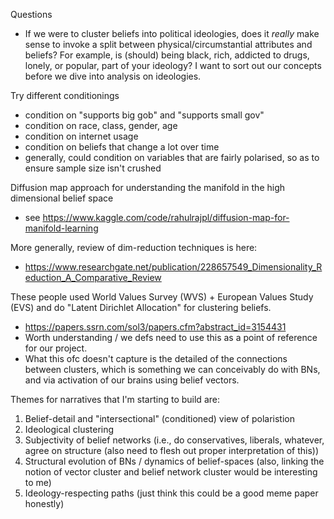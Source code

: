 Questions
- If we were to cluster beliefs into political ideologies, does it *really* make sense to invoke a split between physical/circumstantial attributes and beliefs? For example, is (should) being black, rich, addicted to drugs, lonely, or popular, part of your ideology? I want to sort out our concepts before we dive into analysis on ideologies.  


Try different conditionings
- condition on "supports big gob" and "supports small gov"
- condition on race, class, gender, age
- condition on internet usage
- condition on beliefs that change a lot over time
- generally, could condition on variables that are fairly polarised, so as to ensure sample size isn't crushed 

Diffusion map approach for understanding the manifold in the high dimensional belief space 
- see https://www.kaggle.com/code/rahulrajpl/diffusion-map-for-manifold-learning

More generally, review of dim-reduction techniques is here:
- https://www.researchgate.net/publication/228657549_Dimensionality_Reduction_A_Comparative_Review
  
These people used World Values Survey (WVS) + European Values Study (EVS) and do "Latent Dirichlet Allocation" for clustering beliefs.
- https://papers.ssrn.com/sol3/papers.cfm?abstract_id=3154431
- Worth understanding / we defs need to use this as a point of reference for our project.
- What this ofc doesn't capture is the detailed of the connections between clusters, which is something we can conceivably do with BNs, and via activation of our brains using belief vectors.

Themes for narratives that I'm starting to build are:
1. Belief-detail and "intersectional" (conditioned) view of polaristion
2. Ideological clustering
3. Subjectivity of belief networks (i.e., do conservatives, liberals, whatever, agree on structure (also need to flesh out proper interpretation of this))
4. Structural evolution of BNs / dynamics of belief-spaces (also, linking the notion of vector cluster and belief network cluster would be interesting to me) 
5. Ideology-respecting paths (just think this could be a good meme paper honestly)


